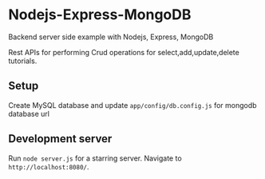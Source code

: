 # Nodejs-Express-MongoDB

Backend server side example with Nodejs, Express, MongoDB

Rest APIs for performing Crud operations for select,add,update,delete tutorials.

## Setup
Create MySQL database and update `app/config/db.config.js` for mongodb database url

## Development server

Run `node server.js` for a starring server. Navigate to `http://localhost:8080/`.